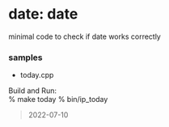 date: date
===============

minimal code to check if date works correctly

### samples
- today.cpp  

Build and Run:  
% make today 
% bin/ip_today 
> 2022-07-10
